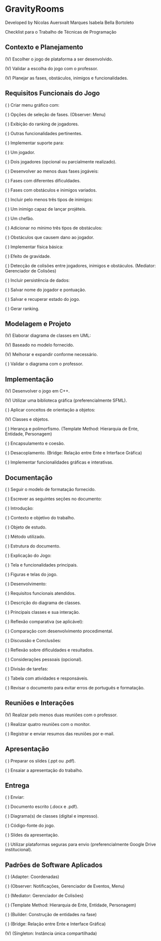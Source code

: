 # GravityRooms

Developed by
Nícolas Auersvalt Marques
Isabela Bella Bortoleto

Checklist para o Trabalho de Técnicas de Programação

## Contexto e Planejamento

(V) Escolher o jogo de plataforma a ser desenvolvido.

(V) Validar a escolha do jogo com o professor.

(V) Planejar as fases, obstáculos, inimigos e funcionalidades.

## Requisitos Funcionais do Jogo

( ) Criar menu gráfico com:

( ) Opções de seleção de fases. (Observer: Menu)

( ) Exibição do ranking de jogadores.

( ) Outras funcionalidades pertinentes.

( ) Implementar suporte para:

( ) Um jogador.

( ) Dois jogadores (opcional ou parcialmente realizado).

( ) Desenvolver ao menos duas fases jogáveis:

( ) Fases com diferentes dificuldades.

( ) Fases com obstáculos e inimigos variados.

( ) Incluir pelo menos três tipos de inimigos:

( ) Um inimigo capaz de lançar projéteis.

( ) Um chefão.

( ) Adicionar no mínimo três tipos de obstáculos:

( ) Obstáculos que causem dano ao jogador.

( ) Implementar física básica:

( ) Efeito de gravidade.

( ) Detecção de colisões entre jogadores, inimigos e obstáculos. (Mediator: Gerenciador de Colisões)

( ) Incluir persistência de dados:

( ) Salvar nome do jogador e pontuação.

( ) Salvar e recuperar estado do jogo.

( ) Gerar ranking.

## Modelagem e Projeto

(V) Elaborar diagrama de classes em UML:

(V) Baseado no modelo fornecido.

(V) Melhorar e expandir conforme necessário.

( ) Validar o diagrama com o professor.

## Implementação

(V) Desenvolver o jogo em C++.

(V) Utilizar uma biblioteca gráfica (preferencialmente SFML).

( ) Aplicar conceitos de orientação a objetos:

(V) Classes e objetos.

( ) Herança e polimorfismo. (Template Method: Hierarquia de Ente, Entidade, Personagem)

( ) Encapsulamento e coesão.

( ) Desacoplamento. (Bridge: Relação entre Ente e Interface Gráfica)

( ) Implementar funcionalidades gráficas e interativas.

## Documentação

( ) Seguir o modelo de formatação fornecido.

( ) Escrever as seguintes seções no documento:

( ) Introdução:

( ) Contexto e objetivo do trabalho.

( ) Objeto de estudo.

( ) Método utilizado.

( ) Estrutura do documento.

( ) Explicação do Jogo:

( ) Tela e funcionalidades principais.

( ) Figuras e telas do jogo.

( ) Desenvolvimento:

( ) Requisitos funcionais atendidos.

( ) Descrição do diagrama de classes.

( ) Principais classes e sua interação.

( ) Reflexão comparativa (se aplicável):

( ) Comparação com desenvolvimento procedimental.

( ) Discussão e Conclusões:

( ) Reflexão sobre dificuldades e resultados.

( ) Considerações pessoais (opcional).

( ) Divisão de tarefas:

( ) Tabela com atividades e responsáveis.

( ) Revisar o documento para evitar erros de português e formatação.

## Reuniões e Interações

(V) Realizar pelo menos duas reuniões com o professor.

( ) Realizar quatro reuniões com o monitor.

( ) Registrar e enviar resumos das reuniões por e-mail.

## Apresentação

( ) Preparar os slides (.ppt ou .pdf).

( ) Ensaiar a apresentação do trabalho.

## Entrega

( ) Enviar:

( ) Documento escrito (.docx e .pdf).

( ) Diagrama(s) de classes (digital e impresso).

( ) Código-fonte do jogo.

( ) Slides da apresentação.

( ) Utilizar plataformas seguras para envio (preferencialmente Google Drive institucional).

## Padrões de Software Aplicados

( ) (Adapter: Coordenadas)

( ) (Observer: Notificações, Gerenciador de Eventos, Menu)

( ) (Mediator: Gerenciador de Colisões)

( ) (Template Method: Hierarquia de Ente, Entidade, Personagem)

( ) (Builder: Construção de entidades na fase)

( ) (Bridge: Relação entre Ente e Interface Gráfica)

(V) (Singleton: Instância única compartilhada)


